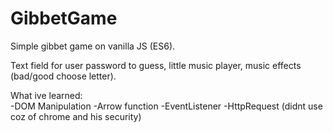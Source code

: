 # GibbetGame
Simple gibbet game on vanilla JS (ES6).

Text field for user password to guess, little music player, music effects (bad/good choose letter).

What ive learned:<br/>
-DOM Manipulation
-Arrow function
-EventListener
-HttpRequest (didnt use coz of chrome and his security)
